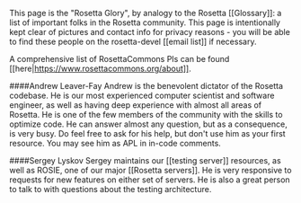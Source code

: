 This page is the "Rosetta Glory", by analogy to the Rosetta [[Glossary]]: a list of important folks in the Rosetta community.  This page is intentionally kept clear of pictures and contact info for privacy reasons - you will be able to find these people on the rosetta-devel [[email list]] if necessary.

A comprehensive list of RosettaCommons PIs can be found [[here|https://www.rosettacommons.org/about]].

####Andrew Leaver-Fay
Andrew is the benevolent dictator of the Rosetta codebase.
He is our most experienced computer scientist and software engineer, as well as having deep experience with almost all areas of Rosetta.
He is one of the few members of the community with the skills to optimize code.
He can answer almost any question, but as a consequence, is very busy.
Do feel free to ask for his help, but don't use him as your first resource.
You may see him as APL in in-code comments.

####Sergey Lyskov
Sergey maintains our [[testing server]] resources, as well as ROSIE, one of our major [[Rosetta servers]].
He is very responsive to requests for new features on either set of servers.
He is also a great person to talk to with questions about the testing architecture.